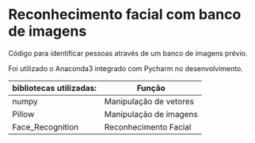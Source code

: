 # Reconhecimento facial com banco de imagens
Código para identificar pessoas através de um banco de imagens prévio.

Foi utilizado o Anaconda3 integrado com Pycharm no desenvolvimento.

bibliotecas utilizadas: | Função |
---| --- |
numpy | Manipulação de vetores 
Pillow| Manipulação de imagens
Face_Recognition | Reconhecimento Facial


